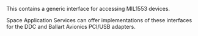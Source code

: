 This contains a generic interface for accessing MIL1553 devices.

Space Application Services can offer implementations of these interfaces for the DDC and Ballart Avionics PCI/USB adapters.
